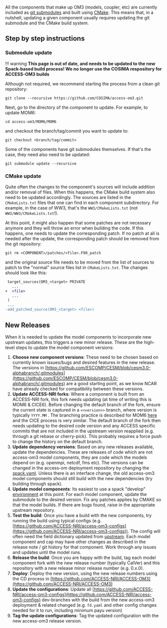 
All the components that make up OM3 (models, coupler, etc) are currently included as [git submodules](https://git-scm.com/book/en/v2/Git-Tools-Submodules) and built using [CMake](https://cmake.org/). This means that, in a nutshell, updating a given component usually requires updating the git submodule and the CMake build system.

## Step by step instructions

### Submodule update
!!! warning
      **This page is out of date, and needs to be updated to the new Spack-based build process! We no longer use the COSIMA respository for ACCESS-OM3 builds**

Although not required, we recommend starting the process from a clean git repository:
```console
git clone --recursive https://github.com/COSIMA/access-om3.git
```
Next, go to the directory of the component to update. For example, to update MOM6:
```console
cd access-om3/MOM6/MOM6
```
and checkout the branch/tag/commit you want to update to:
```console
git checkout <branch/tag/commit>
```
Some of the components have git submodules themselves. If that's the case, they need also need to be updated:
```console
git submodule update --recursive
```

### CMake update

Quite often the changes to the component's sources will include addition and/or removal of files. When this happens, the CMake build system also need to be updated accordingly. The sources are listed in the `CMakeLists.txt` files that one can find in each component subdirectory. For example, in the case of WW3, that's the `WW3/CMakeLists.txt` (not `WW3/WW3/CMakeLists.txt`!).

At this point, it might also happen that some patches are not necessary anymore and they will throw an error when building the code. If this happens, one needs to update the corresponding patch. If no patch at all is needed after the update, the corresponding patch should be removed from the git repository:
```console
git rm <COMPONENT>/patches/<file>.F90_patch
```
and the original source file needs to be moved from the list of sources to patch to the "normal" source files list in `CMakeLists.txt`. The changes should look like this:
```diff
 target_sources(OM3_<target> PRIVATE
   ...
+  <file>
   ...
 )
 ...
-add_patched_source(OM3_<target> <file>)
```

## New Releases

When it is needed to update the model components to incorporate new upstream updates, this triggers a new minor release. These are the high-level steps to update the model component versions:

1. **Choose new component versions**: These need to be chosen based on currently known issues/bugs and desired features in the new release. The versions in [https://github.com/ESCOMP/CESM/blob/cesm3.0-alphabranch/.gitmodules](https://github.com/ESCOMP/CESM/blob/cesm3.0-alphabranch/.gitmodules) are a good starting point, as we know NCAR have already checked for compatibility between these versions.
2. **Update ACCESS-NRI forks**: Where a component is built from an ACCESS-NRI fork, this fork needs updating (at time of writing this is MOM6 & CICE6). Before changing the default branch of the fork, ensure the current state is captured in a `<<version>>` branch, where version is typically `YYYY.MM` . The branching practice is described for MOM6 [here](https://github.com/ACCESS-NRI/mom6/wiki#repository-overview) and the CICE process is very similar. The default branch of the fork then needs updating to the desired code version and any ACCESS specific commits that are not included in the upstream version reapplied (e.g. through a git rebase or cherry-pick). This probably requires a force push to change the history on the default branch.
3. **Update dependency versions**: Based on any new releases available, update the dependencies. These are releases of code which are not access-om3 model components, they are code which the models depend on (e.g. openmpi, netcdf, fms etc). The versions can be changed in the access-om deployment repository by changing the [spack.yaml](https://github.com/ACCESS-NRI/ACCESS-OM3/blob/main/spack.yaml). Unless there is an interface change, the old access-om3 model components should still build with the new dependencies (try building through spack).
4. **Update model components**: Its easiest to use a spack "develop" [environment](https://access-hive.org.au/models/run-a-model/build_a_model/) at this point. For each model component, update the submodule to the desired version. Fix any patches applies by CMAKE so that the model builds. If there are bugs found, raise in the appropriate upstream repository.
5. **Test the build**: Once you have a build with the new components, try running the build using typical configs (e.g. [https://github.com/ACCESS-NRI/access-om3-configs](https://github.com/ACCESS-NRI/access-om3-configs)). The config will often need the field dictionary updated from [upstream](https://github.com/ESCOMP/CMEPS/blob/main/mediator/fd_cesm.yaml). Each model component and cap may have other changes as described in the release note / git history for that component. Work through any issues and updates until the model runs. 
6. **Release the build**: Once you are happy with the build, tag each model component fork with the new release number (typically CalVer) and this repository with a new release minor release number (e.g. 0.x.0).
7. **Deploy**: Deploy the new version, using the new release numbers using the CD process in [https://github.com/ACCESS-NRI/ACCESS-OM3](https://github.com/ACCESS-NRI/ACCESS-OM3)
8. **Update the configurations**: Update all [https://github.com/ACCESS-NRI/access-om3-configs](https://github.com/ACCESS-NRI/access-om3-configs) dev-branches with the build from the new access-om3 deployment & related changed (e.g. `fd.yaml` and other config changes needed for it to run, including minimum payu version)
9. **Tag the update configurations**: Tag the updated configuration with the new access-om3 release version.
